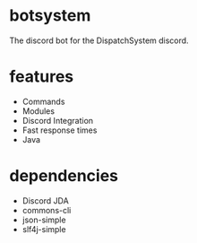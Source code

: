 # botsystem
The discord bot for the DispatchSystem discord.

# features
* Commands
* Modules
* Discord Integration
* Fast response times
* Java

# dependencies
* Discord JDA
* commons-cli
* json-simple
* slf4j-simple
